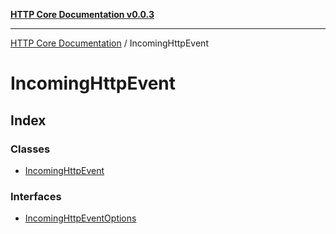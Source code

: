 [**HTTP Core Documentation v0.0.3**](../README.md)

***

[HTTP Core Documentation](../modules.md) / IncomingHttpEvent

# IncomingHttpEvent

## Index

### Classes

- [IncomingHttpEvent](classes/IncomingHttpEvent.md)

### Interfaces

- [IncomingHttpEventOptions](interfaces/IncomingHttpEventOptions.md)
